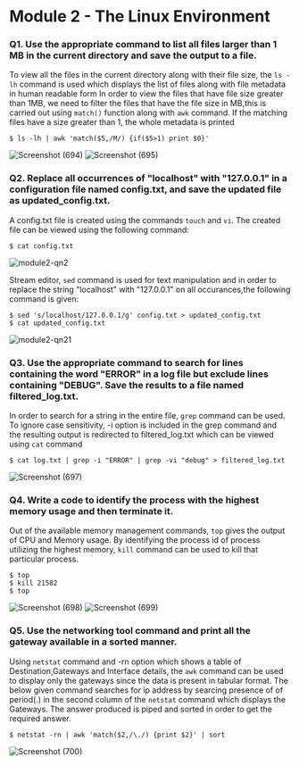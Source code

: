 # Module 2 - The Linux Environment

### Q1. Use the appropriate command to list all files larger than 1 MB in the current directory and save the output to a file.
To view all the files in the current directory along with their file size, the `ls -lh` command is used which displays the list of files along with file metadata in human readable form
In order to view the files that have file size greater than 1MB, we need to filter the files that have the file size in MB,this is carried out using `match()` function along with `awk` command.
If the matching files have a size greater than 1, the whole metadata is printed
```
$ ls -lh | awk 'match($5,/M/) {if($5>1) print $0}'
```
![Screenshot (694)](https://github.com/user-attachments/assets/88968494-2ca0-4b3c-9e2b-07dc5d05a110)
![Screenshot (695)](https://github.com/user-attachments/assets/0198c6fb-2169-4973-8f60-dea9680c141f)

### Q2. Replace all occurrences of "localhost" with "127.0.0.1" in a configuration file named config.txt, and save the updated file as updated_config.txt.
A config.txt file is created using the commands `touch` and `vi`. The created file can be viewed using the following command:
```
$ cat config.txt
```
![module2-qn2](https://github.com/user-attachments/assets/62ec7616-4d1c-4e2c-9270-42aaac243879)

Stream editor, `sed` command is used for text manipulation and in order to replace the string "localhost" with "127.0.0.1" on all occurances,the following command is given:
```
$ sed 's/localhost/127.0.0.1/g' config.txt > updated_config.txt
$ cat updated_config.txt
```
![module2-qn21](https://github.com/user-attachments/assets/625a0395-ea91-4dd9-9848-c3da572858f8)

### Q3. Use the appropriate command to search for lines containing the word "ERROR" in a log file but exclude lines containing "DEBUG". Save the results to a file named filtered_log.txt.
In order to search for a string in the entire file, `grep` command can be used. To ignore case sensitivity, -i option is included in the grep command and the resulting output is redirected to filtered_log.txt which can be viewed using `cat` command
```
$ cat log.txt | grep -i "ERROR" | grep -vi "debug" > filtered_log.txt 
```
![Screenshot (697)](https://github.com/user-attachments/assets/1eb69550-cc9d-473b-8677-693b0455bc30)

### Q4. Write a code to identify the process with the highest memory usage and then terminate it.
Out of the available memory management commands, `top` gives the output of CPU and Memory usage. By identifying the process id of process utilizing the highest memory, `kill` command can be used to kill that particular process.
```
$ top
$ kill 21582
$ top
```
![Screenshot (698)](https://github.com/user-attachments/assets/289d293a-8ff4-46e0-b6dc-b129bb6f5f8f)
![Screenshot (699)](https://github.com/user-attachments/assets/5429ea1d-63c3-44ef-8d76-c549cb17ced8)

### Q5. Use the networking tool command and print all the gateway available in a sorted manner.
Using `netstat` command and -rn option which shows a table of Destination,Gateways and Interface details, the `awk` command can be used to display only the gateways since the data is present in tabular format.
The below given command searches for ip address by searcing presence of of period(.) in the second column of the `netstat` command which displays the Gateways. The answer produced is piped and sorted in order to get the required answer.
```
$ netstat -rn | awk 'match($2,/\./) {print $2}' | sort
```
![Screenshot (700)](https://github.com/user-attachments/assets/fc7d42c1-da4e-4582-b1aa-3d37d05802e3)
